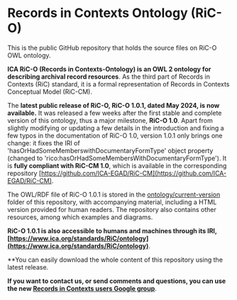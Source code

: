 
# Records in Contexts Ontology (RiC-O)


This is the public GitHub repository that holds the source files on RiC-O OWL ontology.

**ICA RiC-O (Records in Contexts-Ontology) is an OWL 2 ontology for describing archival record resources**. As the third part of Records in Contexts (RiC) standard, it is a formal representation of Records in Contexts Conceptual Model (RiC-CM).

The **latest public release of RiC-O, RiC-O 1.0.1, dated May 2024, is now available.** It was released a few weeks after the first stable and complete version of this ontology, thus a major milestone, **RiC-O 1.0**. Apart from slightly modifying or updating a few details in the introduction and fixing a few typos in the documentation of RiC-O 1.0, version 1.0.1 only brings one change: it fixes the IRI of 'hasOrHadSomeMemberswithDocumentaryFormType' object property (changed to 'rico:hasOrHadSomeMembersWithDocumentaryFormType'). It is **fully compliant with RiC-CM 1.0**, which is available in the corresponding repository [https://github.com/ICA-EGAD/RiC-CM](https://github.com/ICA-EGAD/RiC-CM).
               
The OWL/RDF file of RiC-O 1.0.1 is stored in the [ontology/current-version](./ontology/current-version) folder of this repository, with accompanying material, including a HTML version provided for human readers.
The repository also contains other resources, among which examples and diagrams.

**RiC-O 1.0.1 is also accessible to humans and machines through its IRI, [https://www.ica.org/standards/RiC/ontology](https://www.ica.org/standards/RiC/ontology)**.

**You can easily download the whole content of this repository using the latest release.


**If you want to contact us, or send comments and questions, you can use the new [Records in Contexts users Google group](https://groups.google.com/g/Records_in_Contexts_users)**.
 
